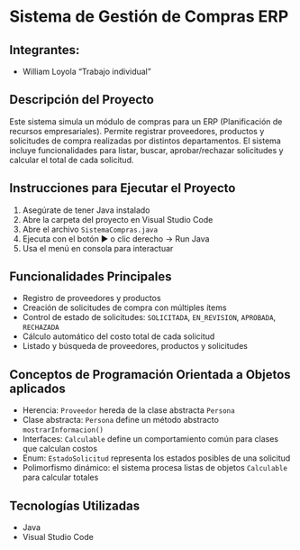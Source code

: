 # Sistema de Gestión de Compras ERP


## Integrantes:
- William Loyola
“Trabajo individual”


## Descripción del Proyecto
Este sistema simula un módulo de compras para un ERP (Planificación de recursos empresariales). Permite registrar proveedores, productos y solicitudes de compra realizadas por distintos departamentos. El sistema incluye funcionalidades para listar, buscar, aprobar/rechazar solicitudes y calcular el total de cada solicitud.

## Instrucciones para Ejecutar el Proyecto
1. Asegúrate de tener Java instalado 
2. Abre la carpeta del proyecto en Visual Studio Code
3. Abre el archivo `SistemaCompras.java`
4. Ejecuta con el botón ▶️ o clic derecho → Run Java
5. Usa el menú en consola para interactuar

## Funcionalidades Principales
- Registro de proveedores y productos
- Creación de solicitudes de compra con múltiples ítems
- Control de estado de solicitudes: `SOLICITADA`, `EN_REVISION`, `APROBADA`, `RECHAZADA`
- Cálculo automático del costo total de cada solicitud
- Listado y búsqueda de proveedores, productos y solicitudes

## Conceptos de Programación Orientada a Objetos aplicados
- Herencia: `Proveedor` hereda de la clase abstracta `Persona`
- Clase abstracta: `Persona` define un método abstracto `mostrarInformacion()`
- Interfaces: `Calculable` define un comportamiento común para clases que calculan costos
- Enum: `EstadoSolicitud` representa los estados posibles de una solicitud
- Polimorfismo dinámico: el sistema procesa listas de objetos `Calculable` para calcular totales

## Tecnologías Utilizadas
- Java 
- Visual Studio Code